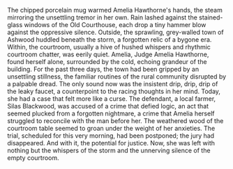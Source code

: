 The chipped porcelain mug warmed Amelia Hawthorne's hands, the steam mirroring the unsettling tremor in her own.  Rain lashed against the stained-glass windows of the Old Courthouse, each drop a tiny hammer blow against the oppressive silence.  Outside, the sprawling, grey-walled town of Ashwood huddled beneath the storm, a forgotten relic of a bygone era.  Within, the courtroom, usually a hive of hushed whispers and rhythmic courtroom chatter, was eerily quiet.  Amelia, Judge Amelia Hawthorne, found herself alone, surrounded by the cold, echoing grandeur of the building.  For the past three days, the town had been gripped by an unsettling stillness, the familiar routines of the rural community disrupted by a palpable dread. The only sound now was the insistent drip, drip, drip of the leaky faucet, a counterpoint to the racing thoughts in her mind. Today, she had a case that felt more like a curse.  The defendant, a local farmer, Silas Blackwood, was accused of a crime that defied logic, an act that seemed plucked from a forgotten nightmare, a crime that Amelia herself struggled to reconcile with the man before her.  The weathered wood of the courtroom table seemed to groan under the weight of her anxieties.  The trial, scheduled for this very morning, had been postponed; the jury had disappeared.  And with it, the potential for justice.  Now, she was left with nothing but the whispers of the storm and the unnerving silence of the empty courtroom.
